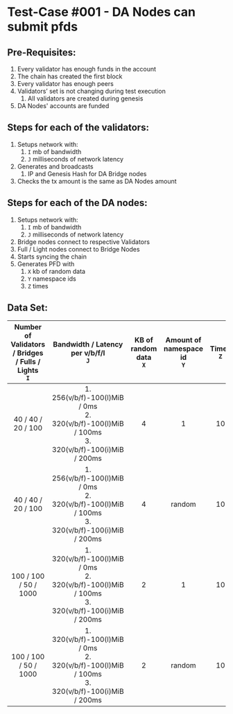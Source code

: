 # Test-Case #001 - DA Nodes can submit pfds

## Pre-Requisites:

1. Every validator has enough funds in the account
2. The chain has created the first block
3. Every validator has enough peers
4. Validators’ set is not changing during test execution
   1. All validators are created during genesis
5. DA Nodes' accounts are funded

## Steps for each of the validators:

1. Setups network with:
   1. `I` mb of bandwidth
   2. `J` milliseconds of network latency
2. Generates and broadcasts
   1. IP and Genesis Hash for DA Bridge nodes
3. Checks the tx amount is the same as DA Nodes amount

## Steps for each of the DA nodes:

1. Setups network with:
   1. `I` mb of bandwidth
   2. `J` milliseconds of network latency
2. Bridge nodes connect to respective Validators
3. Full / Light nodes connect to Bridge Nodes
4. Starts syncing the chain
5. Generates PFD with
   1. `X` kb of random data
   2. `Y` namespace ids
   3. `Z` times

## Data Set:

| Number of Validators / Bridges / Fulls / Lights <br /> `I` |                                Bandwidth / Latency per v/b/f/l <br /> `J`                                | KB of random data <br /> `X` | Amount of namespace id <br /> `Y` | Times <br/> `Z` |
| :--------------------------------------------------------: | :------------------------------------------------------------------------------------------------------: | :--------------------------: | :-------------------------------: | :-------------: |
|                     40 / 40 / 20 / 100                     | 1. 256(v/b/f)-100(l)MiB / 0ms <br />2. 320(v/b/f)-100(l)MiB / 100ms<br />3. 320(v/b/f)-100(i)MiB / 200ms |              4               |                 1                 |       10        |
|                     40 / 40 / 20 / 100                     | 1. 256(v/b/f)-100(l)MiB / 0ms <br />2. 320(v/b/f)-100(l)MiB / 100ms<br />3. 320(v/b/f)-100(i)MiB / 200ms |              4               |              random               |       10        |
|                   100 / 100 / 50 / 1000                    | 1. 320(v/b/f)-100(l)MiB / 0ms<br />2. 320(v/b/f)-100(l)MiB / 100ms<br />3. 320(v/b/f)-100(i)MiB / 200ms  |              2               |                 1                 |       10        |
|                   100 / 100 / 50 / 1000                    | 1. 320(v/b/f)-100(l)MiB / 0ms<br />2. 320(v/b/f)-100(l)MiB / 100ms<br />3. 320(v/b/f)-100(i)MiB / 200ms  |              2               |              random               |       10        |
